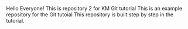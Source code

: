 Hello Everyone!
This is repository 2 for KM Git tutorial
This is an example repository for the Git tutoial
This repository is built step by step in the tutorial.